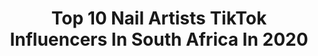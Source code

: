 ---
title: Top 10 Nail Artists TikTok Influencers In South Africa In 2020
description: >-
  Find top nail artists TikTok influencers in South Africa in 2020. Most popular hashtags: #artist #greenscreen #duet #dance.
platform: TikTok
profiles:
  - username: "piscesretro"
    fullname: >-
      Yandisa Damoyi
    location: "South Africa"
    followers: 9424
    engagement: 674
    commentsToLikes: 0.010380
    id: ck9dvwiy7mnt10j78h9382uat
    verified: false
    hashtags: "#tiktoksouthafrica, #smile, #yandisa, #damoyi"
  - username: "leonestofberg"
    fullname: >-
      Leoné💗
    location: "South Africa"
    followers: 149032
    engagement: 2045
    commentsToLikes: 0.028411
    id: ck9f2u05req0r0j78xzvod0tb
    verified: true
    hashtags: "#greenscreen, #lipsync, #transition, #duet"
  - username: "not.wednesday"
    fullname: >-
      Bee🐝💛
    location: "South Africa"
    followers: 12522
    engagement: 1881
    commentsToLikes: 0.029217
    id: ck9elcajn9xok0j784e7f5fv7
    verified: false
    hashtags: "#coronavirus, #transition, #artist, #foryoupge"
  - username: "jacques.sa"
    fullname: >-
      JacquesSA
    location: "South Africa"
    followers: 16102
    engagement: 1454
    commentsToLikes: 0.040074
    id: ck9f41gynkbdk0j783ddmlbt5
    verified: false
    hashtags: "#filter, #makeyourownface, #liveparty, #boopboopboop"
  - username: "talia.tucker"
    fullname: >-
      Talia Tucker
    location: "South Africa"
    followers: 103078
    engagement: 856
    commentsToLikes: 0.041884
    id: cka0rw3kwiu840i78c0227tgb
    verified: false
    hashtags: "#itsfriday, #blueskies, #drawme, #adderall"
  - username: "thenakedcuber"
    fullname: >-
      TheNakedCuber
    location: "South Africa"
    followers: 119781
    engagement: 1278
    commentsToLikes: 0.015164
    id: ck99ao3ikigoe0j78few75k2z
    verified: false
    hashtags: "#artist, #cubing, #disappear, #style"
  - username: "tayned.v"
    fullname: >-
      Tayne de villiers
    location: "South Africa"
    followers: 65992
    engagement: 199
    commentsToLikes: 0.015042
    id: cka6deht67nf80i78vyet3uy2
    verified: false
    hashtags: "#fouryoupage, #sparkles, #tikttok, #puppywoah"
  - username: "danielsblossom"
    fullname: >-
      Artist
    location: "South Africa"
    followers: 337408
    engagement: 2154
    commentsToLikes: 0.011250
    id: ck9dxgjwct86d0j78m70bfti9
    verified: false
    hashtags: "#soap, #male, #horse, #bemoredog"
---